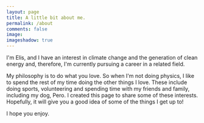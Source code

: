```yaml
---
layout: page
title: A little bit about me.
permalink: /about
comments: false
image: 
imageshadow: true
---
```


I'm Elis, and I have an interest in climate change and the generation of clean energy and, therefore, I'm currently pursuing a care​er in a related field. 

My philosophy is to do what you love. So when I'm not doing physics, I like to spend the rest of my time doing the other things I love. These include doing sports, volunteering and spending time with my friends and family, including my dog, Pero. I created this page to share some of these interests. Hopefully, it will give you a good idea of some of the things I get up to!

I hope you enjoy.



